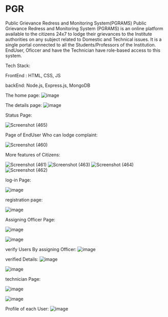 # PGR
Public Grievance Redress and Monitoring System(PGRAMS)
Public Grievance Redress and Monitoring System (PGRAMS) is an online platform available to the citizens 24x7 to lodge their grievances to the Institute authorities on any subject related to Domestic and Technical issues. It is a single portal connected to all the Students/Professors of the Institution. EndUser, Oficcer and have the Technician have role-based access to this system.

Tech Stack:

FrontEnd : HTML, CSS, JS

backEnd: Node.js, Express.js, MongoDB


The home page:
![image](https://user-images.githubusercontent.com/98757259/216531646-04c0ac6f-8379-40d6-87b6-22a259e5ce54.png)


The details page:
![image](https://user-images.githubusercontent.com/98757259/216531876-7b40fc5a-77df-4d2a-8426-cbd431392c4a.png)


Status Page:


![Screenshot (465)](https://user-images.githubusercontent.com/98757259/216532138-13b60375-faca-49dc-a651-22d31062dff5.png)



Page of  EndUser Who can lodge complaint:

![Screenshot (460)](https://user-images.githubusercontent.com/98757259/216532296-402c1fb3-7354-4604-bf41-1ebf1edf918a.png)

More features of Citizens:



![Screenshot (461)](https://user-images.githubusercontent.com/98757259/216532626-3f988ae4-8958-4d90-a40a-73c68f8d75be.png)
![Screenshot (463)](https://user-images.githubusercontent.com/98757259/216532743-fb99a698-3568-40e7-8ed2-ea1381775c9c.png)
![Screenshot (464)](https://user-images.githubusercontent.com/98757259/216532749-9bbfa63d-a4f9-44d4-be62-510984e11d55.png)
![Screenshot (462)](https://user-images.githubusercontent.com/98757259/216532756-255775b3-b924-4a35-82bb-796d63f3480f.png)



log-in Page:


![image](https://user-images.githubusercontent.com/98757259/216532950-344bb903-5845-414e-8b07-96a018cdb88d.png)

registration page:

![image](https://user-images.githubusercontent.com/98757259/216533656-ffc7a99a-b302-4698-a1d4-d90dda906c83.png)



Assigning Officer Page:

![image](https://user-images.githubusercontent.com/98757259/216533842-5630e17d-80b9-49f4-a3ab-c70873a7f3d2.png)


![image](https://user-images.githubusercontent.com/98757259/216533860-85273371-6b87-4472-94c9-e33f038f0610.png)



verify Users By assigning Officer:
![image](https://user-images.githubusercontent.com/98757259/216533942-c0f89d5c-c591-498d-9bfb-7ab43f949fda.png)


verified Details:
![image](https://user-images.githubusercontent.com/98757259/216533990-59f2dc83-4a03-4f5c-8222-6d76c6cbb264.png)

![image](https://user-images.githubusercontent.com/98757259/216534022-b05a450d-cdc9-49fc-b6f0-2a23491ec620.png)



technician Page:

![image](https://user-images.githubusercontent.com/98757259/216534120-7eb6df10-dfa3-4064-8771-e944e72dc1f1.png)


![image](https://user-images.githubusercontent.com/98757259/216534205-36a85fd6-7f54-4178-8d0c-b264d36450a5.png)



Profile of each User:
![image](https://user-images.githubusercontent.com/98757259/217316769-6cd85a68-f872-4930-8af8-9ccebc80e94a.png)
